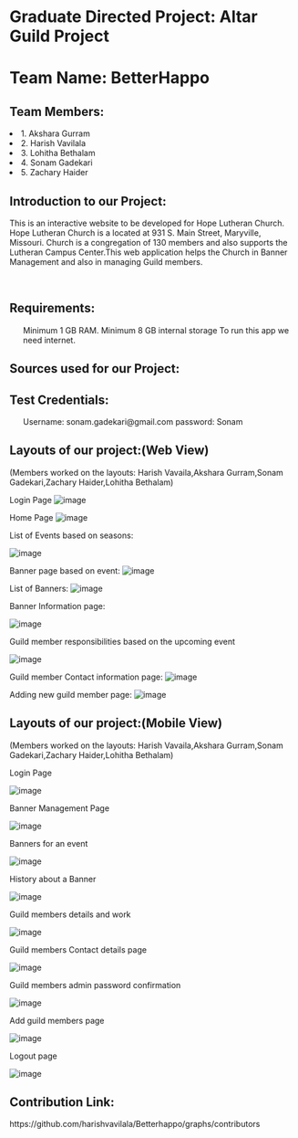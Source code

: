 # Graduate Directed Project: Altar Guild Project

<h1>Team Name: BetterHappo</h1>
 
<h2>Team Members:</h2>
 <li>1. Akshara Gurram</li>
 <li>2. Harish Vavilala</li>
 <li>3. Lohitha Bethalam</li>
 <li>4. Sonam Gadekari</li>
 <li>5. Zachary Haider</li>

<h2> Introduction to our Project:</h2>
<p>This is an interactive website to be developed for Hope Lutheran Church. Hope Lutheran Church is a located at 931 S. Main Street, Maryville, Missouri. Church is a congregation of 130 members and also supports the Lutheran Campus Center.This web application helps the Church in Banner Management and also in managing Guild members.</p><br/>

<h2>Requirements:</h2>
<p>
<ul>
Minimum 1 GB RAM.
Minimum 8 GB internal storage
To run this app we need internet.
</ul>
</p>
<h2>Sources used for our Project:</h2>
<p>
 </p>
<h2>Test Credentials:</h2>
<p>
<ul>
 Username: sonam.gadekari@gmail.com
 password: Sonam
 </ul>
</p>
<h2>Layouts of our project:(Web View)</h2> (Members worked on the layouts: Harish Vavaila,Akshara Gurram,Sonam Gadekari,Zachary Haider,Lohitha Bethalam)

Login Page
![image](https://user-images.githubusercontent.com/43020059/59576247-b51a6700-9084-11e9-82f5-af3872feadd3.png)

Home Page
![image](https://user-images.githubusercontent.com/43020059/59576285-d713e980-9084-11e9-8c1b-5056c2287c37.png)

List of Events based on seasons:

![image](https://user-images.githubusercontent.com/43020059/59576314-ec891380-9084-11e9-9be3-42f3703a49a4.png)

Banner page based on event:
![image](https://user-images.githubusercontent.com/43020059/59576346-0fb3c300-9085-11e9-9bfd-4565e18845d4.png)

List of Banners:
![image](https://user-images.githubusercontent.com/43020059/59576379-29550a80-9085-11e9-8f12-0d26d431d374.png)

Banner Information page:

![image](https://user-images.githubusercontent.com/43020059/59577479-8b177380-9089-11e9-91a7-fc68a79325cc.png)

Guild member responsibilities based on the upcoming event
 
 ![image](https://user-images.githubusercontent.com/43020059/59577351-03ca0000-9089-11e9-87ca-8c25635ae615.png)

Guild member Contact information page:
![image](https://user-images.githubusercontent.com/43020059/59576501-b1d3ab00-9085-11e9-97fb-bfe138a58b07.png)

Adding new guild member page:
![image](https://user-images.githubusercontent.com/43020059/59576534-cdd74c80-9085-11e9-9047-bd3f9b542526.png)


<h2>Layouts of our project:(Mobile View)</h2>(Members worked on the layouts: Harish Vavaila,Akshara Gurram,Sonam Gadekari,Zachary Haider,Lohitha Bethalam)

 Login Page
 
 ![image](https://user-images.githubusercontent.com/43020059/59574621-8c42a380-907d-11e9-817e-49fd9679de2f.png)
 
 Banner Management Page
 
 ![image](https://user-images.githubusercontent.com/43020059/59574642-aa100880-907d-11e9-81b0-2395948dde03.png)

 Banners for an event
 
 ![image](https://user-images.githubusercontent.com/43020059/59574664-c449e680-907d-11e9-8532-e756813b46b7.png)
 
 History about a Banner
 
 ![image](https://user-images.githubusercontent.com/43020059/59574691-db88d400-907d-11e9-88a1-03103864c6b9.png)
 

 Guild members details and work
 
 ![image](https://user-images.githubusercontent.com/43020059/59574731-fce9c000-907d-11e9-9b64-52bf6bccab60.png)
 
 Guild members Contact details page
 
 ![image](https://user-images.githubusercontent.com/43020059/59574767-20ad0600-907e-11e9-98b6-a90972df72f6.png)
 
 Guild members admin password confirmation
 
 ![image](https://user-images.githubusercontent.com/43020059/59574792-3fab9800-907e-11e9-86aa-3e679ae34c52.png)
 
 Add guild members page
 
 ![image](https://user-images.githubusercontent.com/43020059/59574820-5520c200-907e-11e9-8328-cd19e9ef11a8.png)
 
 Logout page
 
 ![image](https://user-images.githubusercontent.com/43020059/59574839-679afb80-907e-11e9-9088-029b5f1c1b13.png)
 
<h2>Contribution Link:</h2>
https://github.com/harishvavilala/Betterhappo/graphs/contributors
